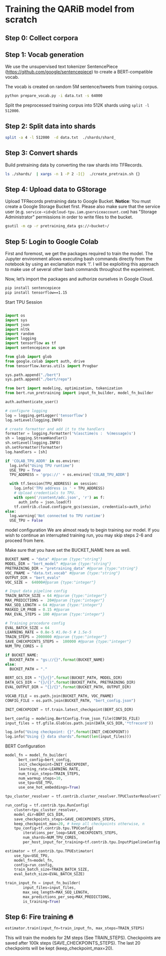 
# Training the QARiB model from scratch

## Step 0: Collect corpora

## Step 1: Vocab generation
We use the unsupervised text tokenizer SentencePiece (https://github.com/google/sentencepiece) 
to create a BERT-compatible vocab.

The vocab is created on random 5M sentence/tweets from training corpus.
```bash
python prepare_vocab.py -i data.txt -s 64000
```

Split the preprocessed training corpus into 512K shards using `split -l 512000`.
## Step 2: Split data into shards

```bash
split -a 4 -l 512000  -d data.txt  ./shards/shard_
```

## Step 3: Convert shards
Build pretraining data by converting the raw shards into TFRecords. 
```bash
ls ./shards/  | xargs -n 1 -P 2 -I{}  ./create_pretrain.sh {}
```

## Step 4: Upload data to GStorage
Upload TFRecords pretraining data to Google Bucket.
**Notice**: You must create a Google Storage Bucket first. Please also make
sure that the service user (e.g. `service-<id>@cloud-tpu.iam.gserviceaccount.com`)
has "Storage Administrator" permissions in order to write files to the bucket.
```bash
gsutil -m cp -r pretraining_data gs://<bucket>/
```

## Step 5: Login to Google Colab 
First and foremost, we get the packages required to train the model. The Jupyter environment allows executing bash commands directly from the notebook by using an exclamation mark ‘!’. I will be exploiting this approach to make use of several other bash commands throughout the experiment.

Now, let’s import the packages and authorize ourselves in Google Cloud.
```bash
pip install sentencepiece
pip install tensorflow==1.15
```
Start TPU Session
```python

import os
import sys
import json
import nltk
import random
import logging
import tensorflow as tf
import sentencepiece as spm

from glob import glob
from google.colab import auth, drive
from tensorflow.keras.utils import Progbar

sys.path.append("./bert")
sys.path.append("./bert/repo")

from bert import modeling, optimization, tokenization
from bert.run_pretraining import input_fn_builder, model_fn_builder

auth.authenticate_user()

# configure logging
log = logging.getLogger('tensorflow')
log.setLevel(logging.INFO)

# create formatter and add it to the handlers
formatter = logging.Formatter('%(asctime)s :  %(message)s')
sh = logging.StreamHandler()
sh.setLevel(logging.INFO)
sh.setFormatter(formatter)
log.handlers = [sh]

if 'COLAB_TPU_ADDR' in os.environ:
  log.info("Using TPU runtime")
  USE_TPU = True
  TPU_ADDRESS = 'grpc://' + os.environ['COLAB_TPU_ADDR']

  with tf.Session(TPU_ADDRESS) as session:
    log.info('TPU address is ' + TPU_ADDRESS)
    # Upload credentials to TPU.
    with open('/content/adc.json', 'r') as f:
      auth_info = json.load(f)
    tf.contrib.cloud.configure_gcs(session, credentials=auth_info)
else:
  log.warning('Not connected to TPU runtime')
  USE_TPU = False
```
model configuration
We are almost ready to begin training our model. If you wish to continue an interrupted training run, you may skip steps 2-6 and proceed from here.

Make sure that you have set the BUCKET_NAME here as well.
```python
BUCKET_NAME = "data" #@param {type:"string"}
MODEL_DIR = "bert_model" #@param {type:"string"}
PRETRAINING_DIR = "pretraining_data" #@param {type:"string"}
VOC_FNAME = "data.txt.vocab" #@param {type:"string"}
OUTPUT_DIR = "bert_evals"
VOC_SIZE =  64000#@param {type:"integer"}

# Input data pipeline config
TRAIN_BATCH_SIZE = 64 #@param {type:"integer"}
MAX_PREDICTIONS =  20#@param {type:"integer"}
MAX_SEQ_LENGTH = 64 #@param {type:"integer"}
MASKED_LM_PROB = 0.15 #@param
MAX_EVAL_STEPS = 100 #@param {type:"integer"}

# Training procedure config
EVAL_BATCH_SIZE = 64
LEARNING_RATE = 0.8e-5 #1.0e-5 # 1.5e-5
TRAIN_STEPS = 2000000 #@param {type:"integer"}
SAVE_CHECKPOINTS_STEPS =  100000 #@param {type:"integer"}
NUM_TPU_CORES = 8

if BUCKET_NAME:
  BUCKET_PATH = "gs://{}".format(BUCKET_NAME)
else:
  BUCKET_PATH = "."

BERT_GCS_DIR = "{}/{}".format(BUCKET_PATH, MODEL_DIR)
DATA_GCS_DIR = "{}/{}".format(BUCKET_PATH, PRETRAINING_DIR)
EVAL_OUTPUT_DIR = "{}/{}".format(BUCKET_PATH, OUTPUT_DIR)

VOCAB_FILE = os.path.join(BUCKET_PATH, VOC_FNAME)
CONFIG_FILE = os.path.join(BUCKET_PATH, "bert_config.json")

INIT_CHECKPOINT = tf.train.latest_checkpoint(BERT_GCS_DIR)

bert_config = modeling.BertConfig.from_json_file(CONFIG_FILE)
input_files = tf.gfile.Glob(os.path.join(DATA_GCS_DIR,'*tfrecord'))

log.info("Using checkpoint: {}".format(INIT_CHECKPOINT))
log.info("Using {} data shards".format(len(input_files)))
```

BERT Configuration
```python
model_fn = model_fn_builder(
      bert_config=bert_config,
      init_checkpoint=INIT_CHECKPOINT,
      learning_rate=LEARNING_RATE,
      num_train_steps=TRAIN_STEPS,
      num_warmup_steps=10,
      use_tpu=USE_TPU,
      use_one_hot_embeddings=True)

tpu_cluster_resolver = tf.contrib.cluster_resolver.TPUClusterResolver(TPU_ADDRESS)

run_config = tf.contrib.tpu.RunConfig(
    cluster=tpu_cluster_resolver,
    model_dir=BERT_GCS_DIR,
    save_checkpoints_steps=SAVE_CHECKPOINTS_STEPS,
    keep_checkpoint_max=20, # keep all checkpoints otherwise, n 
    tpu_config=tf.contrib.tpu.TPUConfig(
        iterations_per_loop=SAVE_CHECKPOINTS_STEPS,
        num_shards=NUM_TPU_CORES,
        per_host_input_for_training=tf.contrib.tpu.InputPipelineConfig.PER_HOST_V2))

estimator = tf.contrib.tpu.TPUEstimator(
    use_tpu=USE_TPU,
    model_fn=model_fn,
    config=run_config,
    train_batch_size=TRAIN_BATCH_SIZE,
    eval_batch_size=EVAL_BATCH_SIZE)

train_input_fn = input_fn_builder(
        input_files=input_files,
        max_seq_length=MAX_SEQ_LENGTH,
        max_predictions_per_seq=MAX_PREDICTIONS,
        is_training=True)
```

## Step 6: Fire training 🔥

```python
estimator.train(input_fn=train_input_fn, max_steps=TRAIN_STEPS)
```

This will train the models for 2M steps (See TRAIN_STEPS). Checkpoints are saved
after 100k steps (SAVE_CHECKPOINTS_STEPS). The last 20 checkpoints will be kept (keep_checkpoint_max=20).